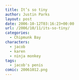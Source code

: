 ```yaml
---
title: It’s so tiny
author: Justin Parks
layout: post
date: 2006-10-12T03:16:23+00:00
url: /2006/10/11/its-so-tiny/
categories:
  - Chipmunk Bay
characters:
  - jacob
  - karen
  - ninja monkey
tags:
  - jacob's penis
comic: 20061012.png  
---
```

